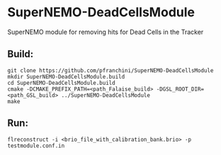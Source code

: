 # SuperNEMO-DeadCellsModule
SuperNEMO module for removing hits for Dead Cells in the Tracker

## Build:
```
git clone https://github.com/pfranchini/SuperNEMO-DeadCellsModule
mkdir SuperNEMO-DeadCellsModule.build
cd SuperNEMO-DeadCellsModule.build
cmake -DCMAKE_PREFIX_PATH=<path_Falaise_build> -DGSL_ROOT_DIR=<path_GSL_build> ../SuperNEMO-DeadCellsModule
make
```

## Run:
```
flreconstruct -i <brio_file_with_calibration_bank.brio> -p testmodule.conf.in
```
